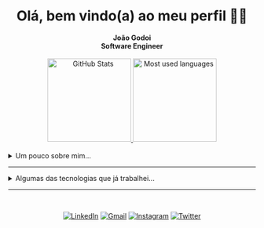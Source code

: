 <h1 align="center"> Olá, bem vindo(a) ao meu perfil 👋🏻 </h1>

<div align="center">
    <b>João Godoi</b>
    <br>
    <b>Software Engineer</b>
    <br>
    <br>
</div>

<div align="center" style="margin:auto">
    <a href="https://github.com/joao-godoi">
        <img height="170em"
            src="https://github-readme-stats.vercel.app/api?username=Joao-Godoi&show_icons=true&hide_border=true&layout=compact&show_icons=true&line_height=24&theme=transparent&title_color=4a86d1&custom_title=GitHub%20Stats"
            alt="GitHub Stats">
    </a>
    <a href="https://github.com/joao-godoi">
        <img height="170em"
            src="https://github-readme-stats.vercel.app/api/top-langs/?username=joao-godoi&langs_count=6&hide_border=true&layout=compact&show_icons=true&line_height=24&theme=transparent&title_color=4a86d1&custom_title=My%20favorite%20languages"
            alt="Most used languages">
    </a>
    <br>
    <br>
</div>

<details closed>
<summary>Um pouco sobre mim...</summary>

---
<div align="center" style="margin:auto">
Sou um estudante de Engenharia da Computação e amante da tecnologia!

Tenho experiência com Desenvolvimento de Sistemas e programação web Back-end.

Meus principais conhecimentos em tecnologias são <b>Python</b>, <b>Java</b>, <b>Kotlin</b>, <b>Docker</b> e <b>Kubernetes</b>.
Minhas principais habilidades são projetar APIs, criar testes unitários, contribuir em modelagens de APIs seguindo princípios de design de software, tentar refatorar códigos mal otimizados e fazer documentações.

Atualmente, estou trabalhando como _Desenvolvedor Back-end Pleno_ no time de engenharia da [Geofusion](https://geofusion.com.br/).
</div>
</details>

---

<details closed>
<summary>Algumas das tecnologias que já trabalhei...</summary>
<br>

![Kotlin](https://img.shields.io/badge/Kotlin-0095D5?&style=for-the-badge&logo=kotlin&logoColor=white)
![Python](https://img.shields.io/badge/python-3670A0?style=for-the-badge&logo=python&logoColor=ffdd54)
![Postgres](https://img.shields.io/badge/postgres-%23316192.svg?style=for-the-badge&logo=postgresql&logoColor=white)
![ElasticSearch](https://img.shields.io/badge/-ElasticSearch-005571?style=for-the-badge&logo=elasticsearch)
![Kibana](https://img.shields.io/badge/Kibana-005571?style=for-the-badge&logo=Kibana&logoColor=white)
![FastAPI](https://img.shields.io/badge/FastAPI-005571?style=for-the-badge&logo=fastapi)
![Django](https://img.shields.io/badge/django-%23092E20.svg?style=for-the-badge&logo=django&logoColor=white)
![Swagger](https://img.shields.io/badge/-Swagger-%23Clojure?style=for-the-badge&logo=swagger&logoColor=white)
![Spring](https://img.shields.io/badge/spring-%236DB33F.svg?style=for-the-badge&logo=spring&logoColor=white)
![AWS](https://img.shields.io/badge/AWS-%23FF9900.svg?style=for-the-badge&logo=amazon-aws&logoColor=white)
![Java](https://img.shields.io/badge/java-%23ED8B00.svg?style=for-the-badge&logo=java&logoColor=white)
![Oracle](https://img.shields.io/badge/Oracle-F80000?style=for-the-badge&logo=oracle&logoColor=white)
![DjangoREST](https://img.shields.io/badge/DJANGO-REST-ff1709?style=for-the-badge&logo=django&logoColor=white&color=ff1709&labelColor=gray)
![Flask](https://img.shields.io/badge/flask-%23000.svg?style=for-the-badge&logo=flask&logoColor=white)
![JWT](https://img.shields.io/badge/JWT-black?style=for-the-badge&logo=JSON%20web%20tokens)
![GitLab](https://img.shields.io/badge/gitlab-%23181717.svg?style=for-the-badge&logo=gitlab&logoColor=white)
![Docker](https://img.shields.io/badge/docker-%230db7ed.svg?style=for-the-badge&logo=docker&logoColor=white)
![Kubernetes](https://img.shields.io/badge/kubernetes-%23326ce5.svg?style=for-the-badge&logo=kubernetes&logoColor=white)
</details>

---

<div align="center">
<br>

[![LinkedIn](https://img.shields.io/badge/linkedin-%230077B5.svg?style=for-the-badge&logo=linkedin&logoColor=white)](https://www.linkedin.com/in/joao-godoi/)
[![Gmail](https://img.shields.io/badge/Gmail-D14836?style=for-the-badge&logo=gmail&logoColor=white)](mailto:joaogodoi.dev@gmail.com)
[![Instagram](https://img.shields.io/badge/Instagram-%23E4405F.svg?style=for-the-badge&logo=Instagram&logoColor=white)](https://www.instagram.com/joao__godoi/)
[![Twitter](https://img.shields.io/badge/Twitter-%231DA1F2.svg?style=for-the-badge&logo=Twitter&logoColor=white)](https://twitter.com/joao__godoi)

</div>